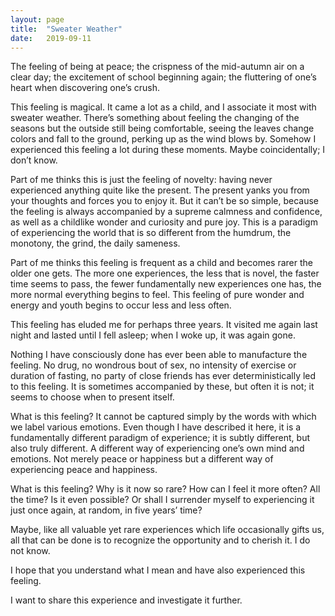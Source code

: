 ```yaml
---
layout: page
title:  "Sweater Weather"
date:   2019-09-11
---
```


The feeling of being at peace; the crispness of the mid-autumn air on a clear day; the excitement of school beginning again; the fluttering of one’s heart when discovering one’s crush.

This feeling is magical. It came a lot as a child, and I associate it most with sweater weather. There’s something about feeling the changing of the seasons but the outside still being comfortable, seeing the leaves change colors and fall to the ground, perking up as the wind blows by. Somehow I experienced this feeling a lot during these moments. Maybe coincidentally; I don’t know.

Part of me thinks this is just the feeling of novelty: having never experienced anything quite like the present. The present yanks you from your thoughts and forces you to enjoy it. But it can’t be so simple, because the feeling is always accompanied by a supreme calmness and confidence, as well as a childlike wonder and curiosity and pure joy. This is a paradigm of experiencing the world that is so different from the humdrum, the monotony, the grind, the daily sameness.

Part of me thinks this feeling is frequent as a child and becomes rarer the older one gets. The more one experiences, the less that is novel, the faster time seems to pass, the fewer fundamentally new experiences one has, the more normal everything begins to feel. This feeling of pure wonder and energy and youth begins to occur less and less often.

This feeling has eluded me for perhaps three years. It visited me again last night and lasted until I fell asleep; when I woke up, it was again gone.

Nothing I have consciously done has ever been able to manufacture the feeling. No drug, no wondrous bout of sex, no intensity of exercise or duration of fasting, no party of close friends has ever deterministically led to this feeling. It is sometimes accompanied by these, but often it is not; it seems to choose when to present itself.

What is this feeling? It cannot be captured simply by the words with which we label various emotions. Even though I have described it here, it is a fundamentally different paradigm of experience; it is subtly different, but also truly different. A different way of experiencing one’s own mind and emotions. Not merely peace or happiness but a different way of experiencing peace and happiness.

What is this feeling? Why is it now so rare? How can I feel it more often? All the time? Is it even possible? Or shall I surrender myself to experiencing it just once again, at random, in five years’ time?

Maybe, like all valuable yet rare experiences which life occasionally gifts us, all that can be done is to recognize the opportunity and to cherish it. I do not know.

I hope that you understand what I mean and have also experienced this feeling.

I want to share this experience and investigate it further.